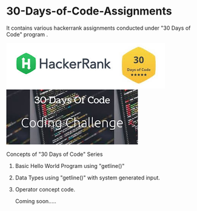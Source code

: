 # 30-Days-of-Code-Assignments
It contains various hackerrank assignments conducted under "30 Days of Code" program  . 

![GitHub Logo](https://github.com/shubhamrajput0369/30-Days-of-Code-Assignments/blob/main/30%20Days%20of%20Code.jpg)
![GitHub Logo](https://github.com/shubhamrajput0369/30-Days-of-Code-Assignments/blob/main/30%20Days%20of%20Code%20(1).jpg)

Concepts of "30 Days of Code" Series
1. Basic Hello World Program using "getline()"
2. Data Types using "getline()" with system generated input.
3. Operator concept code.

   Coming soon.....
